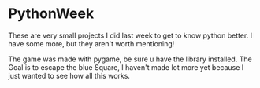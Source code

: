 # PythonWeek

These are very small projects I did last week to get to know python better.
I have some more, but they aren't worth mentioning!

The game was made with pygame, be sure u have the library installed.
The Goal is to escape the blue Square, I haven't made lot more yet because I just wanted to see how all this works.

